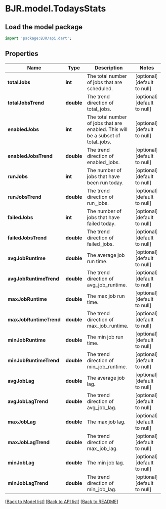 # BJR.model.TodaysStats

## Load the model package
```dart
import 'package:BJR/api.dart';
```

## Properties
Name | Type | Description | Notes
------------ | ------------- | ------------- | -------------
**totalJobs** | **int** | The total number of jobs that are scheduled. | [optional] [default to null]
**totalJobsTrend** | **double** | The trend direction of total_jobs. | [optional] [default to null]
**enabledJobs** | **int** | The total number of jobs that are enabled. This will be a subset of total_jobs. | [optional] [default to null]
**enabledJobsTrend** | **double** | The trend direction of enabled_jobs. | [optional] [default to null]
**runJobs** | **int** | The number of jobs that have been run today. | [optional] [default to null]
**runJobsTrend** | **double** | The trend direction of run_jobs. | [optional] [default to null]
**failedJobs** | **int** | The number of jobs that have failed today. | [optional] [default to null]
**failedJobsTrend** | **double** | The trend direction of failed_jobs. | [optional] [default to null]
**avgJobRuntime** | **double** | The average job run time. | [optional] [default to null]
**avgJobRuntimeTrend** | **double** | The trend direction of avg_job_runtime. | [optional] [default to null]
**maxJobRuntime** | **double** | The max job run time. | [optional] [default to null]
**maxJobRuntimeTrend** | **double** | The trend direction of max_job_runtime. | [optional] [default to null]
**minJobRuntime** | **double** | The min job run time. | [optional] [default to null]
**minJobRuntimeTrend** | **double** | The trend direction of min_job_runtime. | [optional] [default to null]
**avgJobLag** | **double** | The average job lag. | [optional] [default to null]
**avgJobLagTrend** | **double** | The trend direction of avg_job_lag. | [optional] [default to null]
**maxJobLag** | **double** | The max job lag. | [optional] [default to null]
**maxJobLagTrend** | **double** | The trend direction of max_job_lag. | [optional] [default to null]
**minJobLag** | **double** | The min job lag. | [optional] [default to null]
**minJobLagTrend** | **double** | The trend direction of min_job_lag. | [optional] [default to null]

[[Back to Model list]](../README.md#documentation-for-models) [[Back to API list]](../README.md#documentation-for-api-endpoints) [[Back to README]](../README.md)


